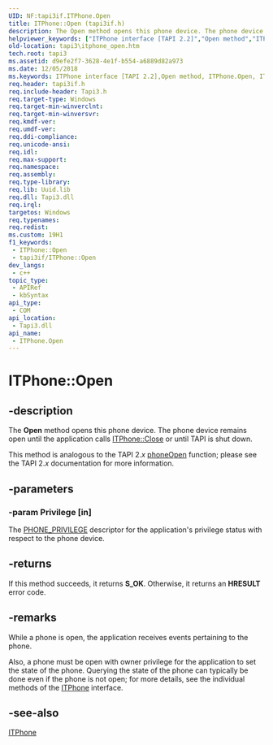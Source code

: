 ```yaml
---
UID: NF:tapi3if.ITPhone.Open
title: ITPhone::Open (tapi3if.h)
description: The Open method opens this phone device. The phone device remains open until the application calls ITPhone::Close or until TAPI is shut down.
helpviewer_keywords: ["ITPhone interface [TAPI 2.2]","Open method","ITPhone.Open","ITPhone::Open","Open","Open method [TAPI 2.2]","Open method [TAPI 2.2]","ITPhone interface","_tapi3_itphone_open","tapi3.itphone_open","tapi3if/ITPhone::Open"]
old-location: tapi3\itphone_open.htm
tech.root: tapi3
ms.assetid: d9efe2f7-3628-4e1f-b554-a6889d82a973
ms.date: 12/05/2018
ms.keywords: ITPhone interface [TAPI 2.2],Open method, ITPhone.Open, ITPhone::Open, Open, Open method [TAPI 2.2], Open method [TAPI 2.2],ITPhone interface, _tapi3_itphone_open, tapi3.itphone_open, tapi3if/ITPhone::Open
req.header: tapi3if.h
req.include-header: Tapi3.h
req.target-type: Windows
req.target-min-winverclnt: 
req.target-min-winversvr: 
req.kmdf-ver: 
req.umdf-ver: 
req.ddi-compliance: 
req.unicode-ansi: 
req.idl: 
req.max-support: 
req.namespace: 
req.assembly: 
req.type-library: 
req.lib: Uuid.lib
req.dll: Tapi3.dll
req.irql: 
targetos: Windows
req.typenames: 
req.redist: 
ms.custom: 19H1
f1_keywords:
 - ITPhone::Open
 - tapi3if/ITPhone::Open
dev_langs:
 - c++
topic_type:
 - APIRef
 - kbSyntax
api_type:
 - COM
api_location:
 - Tapi3.dll
api_name:
 - ITPhone.Open
---
```


# ITPhone::Open


## -description

The 
<b>Open</b> method opens this phone device. The phone device remains open until the application calls 
<a href="/windows/desktop/api/tapi3if/nf-tapi3if-itphone-close">ITPhone::Close</a> or until TAPI is shut down.

This method is analogous to the TAPI 2.<i>x</i>
<a href="/windows/desktop/api/tapi/nf-tapi-phoneopen">phoneOpen</a> function; please see the TAPI 2.<i>x</i> documentation for more information.

## -parameters

### -param Privilege [in]

The 
<a href="/windows/desktop/api/tapi3if/ne-tapi3if-phone_privilege">PHONE_PRIVILEGE</a> descriptor for the application's privilege status with respect to the phone device.

## -returns

If this method succeeds, it returns <b>S_OK</b>. Otherwise, it returns an <b>HRESULT</b> error code.

## -remarks

While a phone is open, the application receives events pertaining to the phone.

Also, a phone must be open with owner privilege for the application to set the state of the phone. Querying the state of the phone can typically be done even if the phone is not open; for more details, see the individual methods of the 
<a href="/windows/desktop/api/tapi3if/nn-tapi3if-itphone">ITPhone</a> interface.

## -see-also

<a href="/windows/desktop/api/tapi3if/nn-tapi3if-itphone">ITPhone</a>